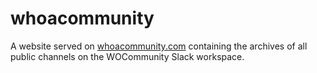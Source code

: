 # whoacommunity

A website served on [whoacommunity.com](https://www.whoacommunity.com/) containing the archives of all public channels on the WOCommunity Slack workspace. 